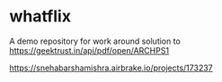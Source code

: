 # whatflix
A demo repository for work around solution to https://geektrust.in/api/pdf/open/ARCHPS1

https://snehabarshamishra.airbrake.io/projects/173237
